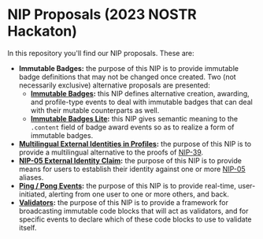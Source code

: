 <!-- markdownlint-disable MD043 -->

# NIP Proposals (2023 NOSTR Hackaton)

In this repository you'll find our NIP proposals.
These are:

- **Immutable Badges:** the purpose of this NIP is to provide immutable badge definitions that may not be changed once created.
  Two (not necessarily exclusive) alternative proposals are presented:
  - **[Immutable Badges](immutable-badges.md):** this NIP defines alternative creation, awarding, and profile-type events to deal with immutable badges that can deal with their mutable counterparts as well.
  - **[Immutable Badges Lite](immutable-badges-lite.md):** this NIP gives semantic meaning to the `.content` field of badge award events so as to realize a form of immutable badges.
- **[Multilingual External Identities in Profiles](multilingual-external-identities-in-profiles.md):** the purpose of this NIP is to provide a multilingual alternative to the proofs of [NIP-39](https://github.com/nostr-protocol/nips/blob/master/39.md).
- **[NIP-05 External Identity Claim](nip-05-external-identity-claim.md):** the purpose of this NIP is to provide means for users to establish their identity against one or more [NIP-05](https://github.com/nostr-protocol/nips/blob/master/05.md) aliases.
- **[Ping / Pong Events](ping-pong.md):** the purpose of this NIP is to provide real-time, user-initiated, alerting from one user to one or more others, and back.
- **[Validators](validators.md):** the purpose of this NIP is to provide a framework for broadcasting immutable code blocks that will act as validators, and for specific events to declare which of these code blocks to use to validate itself.
